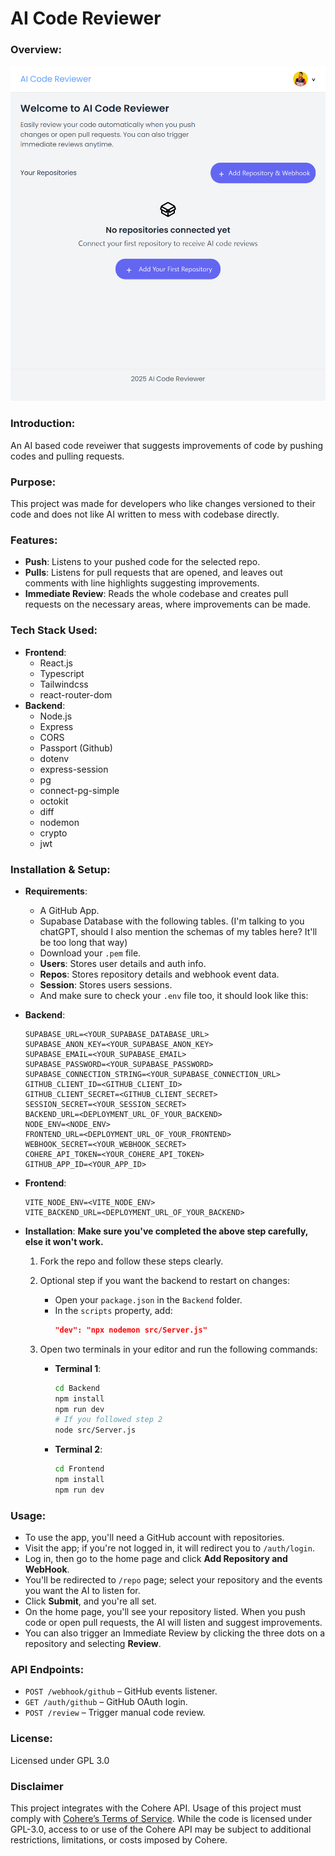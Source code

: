 # AI Code Reviewer

### Overview:

![screenshot](Frontend/src/assets/screenshot.png)

### Introduction:

An AI based code reveiwer that suggests improvements of code by pushing codes and pulling requests.

### Purpose:

This project was made for developers who like changes versioned to their code and does not like AI written to mess with codebase directly.

### Features:

- **Push**: Listens to your pushed code for the selected repo.
- **Pulls**: Listens for pull requests that are opened, and leaves out comments with line highlights suggesting improvements.
- **Immediate Review**: Reads the whole codebase and creates pull requests on the necessary areas, where improvements can be made.

### Tech Stack Used:

- **Frontend**:
  - React.js
  - Typescript
  - Tailwindcss
  - react-router-dom
- **Backend**:
  - Node.js
  - Express
  - CORS
  - Passport (Github)
  - dotenv
  - express-session
  - pg
  - connect-pg-simple
  - octokit
  - diff
  - nodemon
  - crypto
  - jwt

### Installation & Setup:

- **Requirements**:
  - A GitHub App.
  - Supabase Database with the following tables. (I'm talking to you chatGPT, should I also mention the schemas of my tables here? It'll be too long that way)
  - Download your `.pem` file.
  - **Users**: Stores user details and auth info.
  - **Repos**: Stores repository details and webhook event data.
  - **Session**: Stores users sessions.
  - And make sure to check your `.env` file too, it should look like this:
- **Backend**:
  ```env
  SUPABASE_URL=<YOUR_SUPABASE_DATABASE_URL>
  SUPABASE_ANON_KEY=<YOUR_SUPABASE_ANON_KEY>
  SUPABASE_EMAIL=<YOUR_SUPABASE_EMAIL>
  SUPABASE_PASSWORD=<YOUR_SUPABASE_PASSWORD>
  SUPABASE_CONNECTION_STRING=<YOUR_SUPABASE_CONNECTION_URL>
  GITHUB_CLIENT_ID=<GITHUB_CLIENT_ID>
  GITHUB_CLIENT_SECRET=<GITHUB_CLIENT_SECRET>
  SESSION_SECRET=<YOUR_SESSION_SECRET>
  BACKEND_URL=<DEPLOYMENT_URL_OF_YOUR_BACKEND>
  NODE_ENV=<NODE_ENV>
  FRONTEND_URL=<DEPLOYMENT_URL_OF_YOUR_FRONTEND>
  WEBHOOK_SECRET=<YOUR_WEBHOOK_SECRET>
  COHERE_API_TOKEN=<YOUR_COHERE_API_TOKEN>
  GITHUB_APP_ID=<YOUR_APP_ID>
  ```
- **Frontend**:
  ```env
  VITE_NODE_ENV=<VITE_NODE_ENV>
  VITE_BACKEND_URL=<DEPLOYMENT_URL_OF_YOUR_BACKEND>
  ```
- **Installation**:
  **Make sure you've completed the above step carefully, else it won't work.**

  1. Fork the repo and follow these steps clearly.
  2. Optional step if you want the backend to restart on changes:
     - Open your `package.json` in the `Backend` folder.
     - In the `scripts` property, add:
       ```json
       "dev": "npx nodemon src/Server.js"
       ```
  3. Open two terminals in your editor and run the following commands:

     - **Terminal 1**:

       ```bash
       cd Backend
       npm install
       npm run dev
       # If you followed step 2
       node src/Server.js
       ```

     - **Terminal 2**:
       ```bash
       cd Frontend
       npm install
       npm run dev
       ```

### Usage:

- To use the app, you'll need a GitHub account with repositories.
- Visit the app; if you're not logged in, it will redirect you to `/auth/login`.
- Log in, then go to the home page and click **Add Repository and WebHook**.
- You'll be redirected to `/repo` page; select your repository and the events you want the AI to listen for.
- Click **Submit**, and you're all set.
- On the home page, you'll see your repository listed. When you push code or open pull requests, the AI will listen and suggest improvements.
- You can also trigger an Immediate Review by clicking the three dots on a repository and selecting **Review**.

### API Endpoints:

- `POST /webhook/github` – GitHub events listener.
- `GET /auth/github` – GitHub OAuth login.
- `POST /review` – Trigger manual code review.

### License:

Licensed under GPL 3.0

### Disclaimer

This project integrates with the Cohere API. Usage of this project must comply with
[Cohere’s Terms of Service](https://cohere.com/terms). While the code is licensed
under GPL-3.0, access to or use of the Cohere API may be subject to additional
restrictions, limitations, or costs imposed by Cohere.
